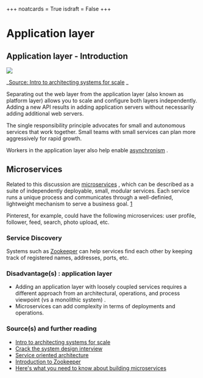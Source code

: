 +++
noatcards = True
isdraft = False
+++

# Application layer

## Application layer - Introduction

![](https://camo.githubusercontent.com/feeb549c5b6e94f65c613635f7166dc26e0c7de7/687474703a2f2f692e696d6775722e636f6d2f7942355359776d2e706e67) 

_[Source: Intro to architecting systems for scale](http://lethain.com/introduction-to-architecting-systems-for-scale/#platform_layer) _

Separating out the web layer from the application layer (also known as platform layer) allows you to scale and configure both layers independently. Adding a new API results in adding application servers without necessarily adding additional web servers.

The single responsibility principle advocates for small and autonomous services that work together. Small teams with small services can plan more aggressively for rapid growth.

Workers in the application layer also help enable [asynchronism](https://github.com/donnemartin/system-design-primer#asynchronism) .

## Microservices

Related to this discussion are [microservices](https://en.wikipedia.org/wiki/Microservices) , which can be described as a suite of independently deployable, small, modular services. Each service runs a unique process and communicates through a well-definied, lightweight mechanism to serve a business goal. [1](https://smartbear.com/learn/api-design/what-are-microservices) 

Pinterest, for example, could have the following microservices: user profile, follower, feed, search, photo upload, etc.

### Service Discovery

Systems such as [Zookeeper](http://www.slideshare.net/sauravhaloi/introduction-to-apache-zookeeper)  can help services find each other by keeping track of registered names, addresses, ports, etc.

### Disadvantage(s) : application layer

- Adding an application layer with loosely coupled services requires a different approach from an architectural, operations, and process viewpoint (vs a monolithic system) .
- Microservices can add complexity in terms of deployments and operations.

### Source(s) and further reading

- [Intro to architecting systems for scale](http://lethain.com/introduction-to-architecting-systems-for-scale) 
- [Crack the system design interview](http://www.puncsky.com/blog/2016/02/14/crack-the-system-design-interview/) 
- [Service oriented architecture](https://en.wikipedia.org/wiki/Service-oriented_architecture) 
- [Introduction to Zookeeper](http://www.slideshare.net/sauravhaloi/introduction-to-apache-zookeeper) 
- [Here's what you need to know about building microservices](https://cloudncode.wordpress.com/2016/07/22/msa-getting-started/) 